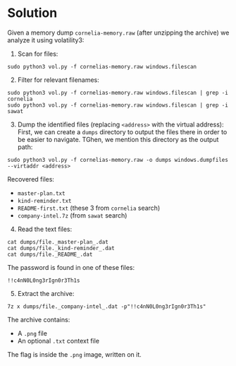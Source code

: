 # Solution
Given a memory dump `cornelia-memory.raw` (after unzipping the archive) we analyze it using volatility3:

1. Scan for files:
```
sudo python3 vol.py -f cornelias-memory.raw windows.filescan
```

2. Filter for relevant filenames:
```
sudo python3 vol.py -f cornelias-memory.raw windows.filescan | grep -i cornelia  
sudo python3 vol.py -f cornelias-memory.raw windows.filescan | grep -i sawat
```

3. Dump the identified files (replacing `<address>` with the virtual address):
First, we can create a `dumps` directory to output the files there in order to be easier to navigate. TGhen, we mention this directory as the output path:
```
sudo python3 vol.py -f cornelias-memory.raw -o dumps windows.dumpfiles --virtaddr <address>
```

Recovered files:

- `master-plan.txt`
- `kind-reminder.txt`
- `README-first.txt` (these 3 from `cornelia` search)
- `company-intel.7z` (from `sawat` search)

4. Read the text files:
```
cat dumps/file._master-plan_.dat  
cat dumps/file._kind-reminder_.dat  
cat dumps/file._README_.dat
```

The password is found in one of these files:
```
!!c4nN0L0ng3rIgn0r3Th1s
```

5. Extract the archive:
```
7z x dumps/file._company-intel_.dat -p"!!c4nN0L0ng3rIgn0r3Th1s"
```

The archive contains:
- A `.png` file 
- An optional `.txt` context file

The flag is inside the `.png` image, written on it.
